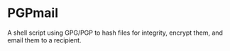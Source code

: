 # PGPmail

A shell script using GPG/PGP to hash files for integrity, encrypt them, and email them to a recipient.

